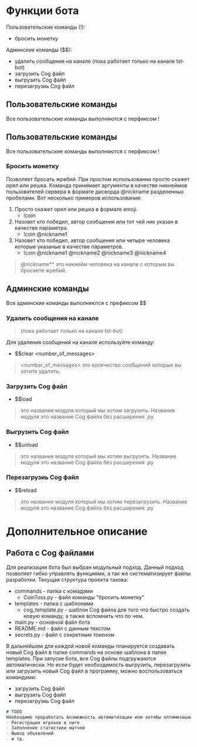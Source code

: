# Функции бота
Пользовательские команды (!):
- бросить монетку

Админские команды ($$):
- удалить сообщения на канале (пока работает только на канале tst-bot)
- загрузить Cog файл
- выгрузить Cog файл
- перезагрузиь Cog файл

## Пользовательские команды
Все пользовательские команды выполняются с перфиксом !

## Пользовательские команды
Все пользовательские команды выполняются с перфиксом !

### Бросить монетку
Позволяет бросать жребий.
При простом использовании просто скажет орел или решка.
Команда принимает аргументы в качестве никнеймов пользователей сервера в формате дискорда \@nickname разделенных пробелами.
Вот несколько примеров использования:
1. Просто скажет орел или решка в формате emoji.
    - !coin
2. Назовет кто победил, автор сообщения или тот чей ник указан в качестве параметра.
    - !coin \@nickname1
3. Назовет кто победил, автор сообщения или четыре человека которые указаные в качестве параметров.
    - !coin \@nickname1 \@nickname2 \@nickname3 \@nickname4
> \@nickname** это никнейм человека на канале с которым вы бросаете жребий.

## Админские команды
Все админские команды выполняются с префиксом $$

### Удалить сообщения на канале
> (пока работает только на канале tst-bot)

Для удаления сообщений на канале используйте команду:

* $$clear <number_of_messages>
> <number_of_messages> это количество сообщений которые вы хотите удалить.

### Загрузить Cog файл
* $$load <CogName>
> <CogName> это название модуля который мы хотим загрузить. Название модуля это название Cog файла без расширения .py

### Выгрузить Cog файл
* $$unload <CogName>
> <CogName> это название модуля который мы хотим выгрузить. Название модуля это название Cog файла без расширения .py

### Перезагрузиь Cog файл
* $$reload <CogName>
> <CogName> это название модуля который мы хотим перезагрузить. Название модуля это название Cog файла без расширения .py

# Дополнительное описание

## Работа с Cog файлами
Для реализации бота был выбран модульный подход. Данный подход позволяет гибко управлять функциями, а так же систематизирует файлы разработки. Текущая структура проекта такова:
- commands - папка с комадами
    - CoinToss.py - файл команды "бросить монетку"
- templates - папка с шаблонами
    - cog_template.py - шаблон Cog файла для того что быстро создать новую команду, а также вспомнить что по чем.
- main.py - основной файл бота
- README.md - файл с данным текстом
- secrets.py - файл с секретным токеном

В дальнейшем для каждой новой команды планируется создавать новый Cog файл в папке commands на основе шаблона в папке templates.
При запуске бота, все Cog файлы подгружаются автоматически. Но если будет необходимость выгрузить, перезагрузить или загрузить новый Cog файл в программу, можно воспользоваться командами:
- загрузить Cog файл
- выгрузить Cog файл
- перезагрузиь Cog файл

```md
# TODO
Необходимо проработать возможность автоматизации или хотябы оптимизации различных процессов:
- Регистрация игроков в лиге
- Заполнение статистики матчей
- Вывод объявлений
- и тд.
```
